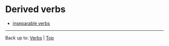 # Derived verbs

- [inseparable verbs](inseparableVerbs.md)

----

Back up to: [Verbs](index.md) | [Top](../index.md)

